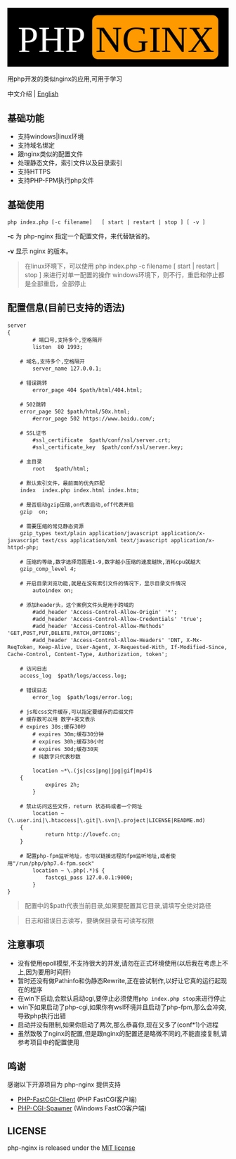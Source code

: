 ![php-nginx](logo.svg)

用php开发的类似nginx的应用,可用于学习

中文介绍 | [English](https://github.com/lovefc/php-nginx/blob/master/doc/readme-en.md)

## 基础功能
*  支持windows|linux环境
*  支持域名绑定
*  跟nginx类似的配置文件
*  处理静态文件，索引文件以及目录索引
*  支持HTTPS
*  支持PHP-FPM执行php文件


## 基础使用

```
php index.php [-c filename]   [ start | restart | stop ] [ -v ] 
```
**\-c** 为 php-nginx 指定一个配置文件，来代替缺省的。

**\-v** 显示 nginx 的版本。

> 在linux环境下，可以使用 php index.php -c filename [ start | restart | stop ] 来进行对单一配置的操作
> windows环境下，则不行，重启和停止都是全部重启，全部停止

## 配置信息(目前已支持的语法)
```
server 
{
        # 端口号,支持多个,空格隔开
        listen  80 1993;
		
	# 域名,支持多个,空格隔开
        server_name 127.0.0.1;
		
	# 错误跳转
        error_page 404 $path/html/404.html;
		
	# 502跳转
	error_page 502 $path/html/50x.html;
        #error_page 502 https://www.baidu.com/;
		
	# SSL证书
        #ssl_certificate  $path/conf/ssl/server.crt;
        #ssl_certificate_key  $path/conf/ssl/server.key;
		
	# 主目录
        root   $path/html;
		
	# 默认索引文件，最前面的优先匹配
	index  index.php index.html index.htm;
		
	# 是否启动gzip压缩,on代表启动,off代表开启
	gzip  on;
		
	# 需要压缩的常见静态资源
	gzip_types text/plain application/javascript application/x-javascript text/css application/xml text/javascript application/x-httpd-php;
		
	# 压缩的等级,数字选择范围是1-9,数字越小压缩的速度越快,消耗cpu就越大
	gzip_comp_level 4;
		
	# 开启目录浏览功能,就是在没有索引文件的情况下，显示目录文件情况
        autoindex on;
        
	# 添加header头，这个案例文件头是用于跨域的
        #add_header 'Access-Control-Allow-Origin' '*';
        #add_header 'Access-Control-Allow-Credentials' 'true';  
        #add_header 'Access-Control-Allow-Methods' 'GET,POST,PUT,DELETE,PATCH,OPTIONS';  
        #add_header 'Access-Control-Allow-Headers' 'DNT, X-Mx-ReqToken, Keep-Alive, User-Agent, X-Requested-With, If-Modified-Since, Cache-Control, Content-Type, Authorization, token';
		
	# 访问日志
	access_log  $path/logs/access.log;
		
	# 错误日志
        error_log  $path/logs/error.log;
		
	# js和css文件缓存,可以指定要缓存的后缀文件
	# 缓存数可以用 数字+英文表示
	# expires 30s;缓存30秒 
        # expires 30m;缓存30分钟   
        # expires 30h;缓存30小时
        # expires 30d;缓存30天
        # 纯数字只代表秒数
	
        location ~*\.(js|css|png|jpg|gif|mp4)$
	{
            expires 2h;
        }	
		
	# 禁止访问这些文件，return 状态码或者一个网址
        location ~(\.user.ini|\.htaccess|\.git|\.svn|\.project|LICENSE|README.md)
	{
            return http://lovefc.cn;
	}	
		
	# 配置php-fpm监听地址，也可以链接远程的fpm监听地址,或者使用"/run/php/php7.4-fpm.sock"
        location ~ \.php(.*)$ {
            fastcgi_pass 127.0.0.1:9000;
        }          		
}
```

> 配置中的$path代表当前目录,如果要配置其它目录,请填写全绝对路径

> 日志和错误日志读写，要确保目录有可读写权限

## 注意事项

* 没有使用epoll模型,不支持很大的并发,请勿在正式环境使用(以后我在考虑上不上,因为要用时间肝)
* 暂时还没有做Pathinfo和伪静态Rewrite,正在尝试制作,以好让它真的运行起现在的程序
* 在win下启动,会默认启动cgi,要停止必须使用`php index.php stop`来进行停止
* win下如果启动了php-cgi,如果你有wsl环境并且启动了php-fpm,那么会冲突,导致php执行出错
* 启动并没有限制,如果你启动了两次,那么恭喜你,现在又多了(conf*1)个进程
* 虽然致敬了nginx的配置,但是跟nginx的配置还是略微不同的,不能直接复制,请参考项目中的配置使用

## 鸣谢

感谢以下开源项目为 php-nginx 提供支持

* [PHP-FastCGI-Client](https://github.com/adoy/PHP-FastCGI-Client/) (PHP FastCGI客户端)
* [PHP-CGI-Spawner](https://github.com/deemru/php-cgi-spawner/) (Windows FastCG客户端)

## LICENSE

php-nginx is released under the [MIT license](https://github.com/lovefc/php-nginx/blob/master/LICENSE)
